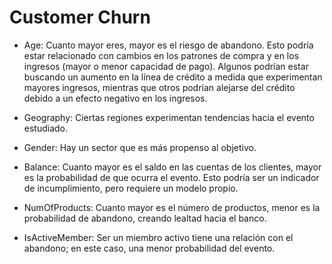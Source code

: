 # Customer Churn

* Age: Cuanto mayor eres, mayor es el riesgo de abandono. Esto podría estar relacionado con cambios en los patrones de compra y en los ingresos (mayor o menor capacidad de pago). Algunos podrían estar buscando un aumento en la línea de crédito a medida que experimentan mayores ingresos, mientras que otros podrían alejarse del crédito debido a un efecto negativo en los ingresos.

* Geography: Ciertas regiones experimentan tendencias hacia el evento estudiado.

* Gender: Hay un sector que es más propenso al objetivo.

* Balance: Cuanto mayor es el saldo en las cuentas de los clientes, mayor es la probabilidad de que ocurra el evento. Esto podría ser un indicador de incumplimiento, pero requiere un modelo propio.

* NumOfProducts: Cuanto mayor es el número de productos, menor es la probabilidad de abandono, creando lealtad hacia el banco.

* IsActiveMember: Ser un miembro activo tiene una relación con el abandono; en este caso, una menor probabilidad del evento.
